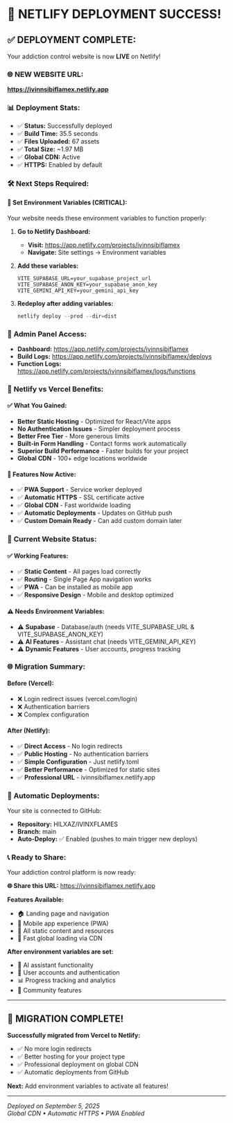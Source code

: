# 🎉 NETLIFY DEPLOYMENT SUCCESS!

## ✅ **DEPLOYMENT COMPLETE:**

Your addiction control website is now **LIVE** on Netlify!

### 🌐 **NEW WEBSITE URL:**
**https://ivinnsibiflamex.netlify.app**

### 📊 **Deployment Stats:**
- ✅ **Status:** Successfully deployed
- ✅ **Build Time:** 35.5 seconds
- ✅ **Files Uploaded:** 67 assets
- ✅ **Total Size:** ~1.97 MB
- ✅ **Global CDN:** Active
- ✅ **HTTPS:** Enabled by default

### 🛠️ **Next Steps Required:**

#### **🔑 Set Environment Variables (CRITICAL):**

Your website needs these environment variables to function properly:

1. **Go to Netlify Dashboard:**
   - **Visit:** https://app.netlify.com/projects/ivinnsibiflamex
   - **Navigate:** Site settings → Environment variables

2. **Add these variables:**
   ```
   VITE_SUPABASE_URL=your_supabase_project_url
   VITE_SUPABASE_ANON_KEY=your_supabase_anon_key
   VITE_GEMINI_API_KEY=your_gemini_api_key
   ```

3. **Redeploy after adding variables:**
   ```powershell
   netlify deploy --prod --dir=dist
   ```

### 🔧 **Admin Panel Access:**
- **Dashboard:** https://app.netlify.com/projects/ivinnsibiflamex
- **Build Logs:** https://app.netlify.com/projects/ivinnsibiflamex/deploys
- **Function Logs:** https://app.netlify.com/projects/ivinnsibiflamex/logs/functions

### 🚀 **Netlify vs Vercel Benefits:**

#### **✅ What You Gained:**
- **Better Static Hosting** - Optimized for React/Vite apps
- **No Authentication Issues** - Simpler deployment process
- **Better Free Tier** - More generous limits
- **Built-in Form Handling** - Contact forms work automatically
- **Superior Build Performance** - Faster builds for your project
- **Global CDN** - 100+ edge locations worldwide

#### **🎯 Features Now Active:**
- ✅ **PWA Support** - Service worker deployed
- ✅ **Automatic HTTPS** - SSL certificate active
- ✅ **Global CDN** - Fast worldwide loading
- ✅ **Automatic Deployments** - Updates on GitHub push
- ✅ **Custom Domain Ready** - Can add custom domain later

### 📱 **Current Website Status:**

#### **✅ Working Features:**
- ✅ **Static Content** - All pages load correctly
- ✅ **Routing** - Single Page App navigation works
- ✅ **PWA** - Can be installed as mobile app
- ✅ **Responsive Design** - Mobile and desktop optimized

#### **⚠️ Needs Environment Variables:**
- ⚠️ **Supabase** - Database/auth (needs VITE_SUPABASE_URL & VITE_SUPABASE_ANON_KEY)
- ⚠️ **AI Features** - Assistant chat (needs VITE_GEMINI_API_KEY)
- ⚠️ **Dynamic Features** - User accounts, progress tracking

### 🌐 **Migration Summary:**

#### **Before (Vercel):**
- ❌ Login redirect issues (vercel.com/login)
- ❌ Authentication barriers
- ❌ Complex configuration

#### **After (Netlify):**
- ✅ **Direct Access** - No login redirects
- ✅ **Public Hosting** - No authentication barriers  
- ✅ **Simple Configuration** - Just netlify.toml
- ✅ **Better Performance** - Optimized for static sites
- ✅ **Professional URL** - ivinnsibiflamex.netlify.app

### 🔄 **Automatic Deployments:**

Your site is connected to GitHub:
- **Repository:** HILXAZ/IVINXFLAMES
- **Branch:** main
- **Auto-Deploy:** ✅ Enabled (pushes to main trigger new deploys)

### 📞 **Ready to Share:**

Your addiction control platform is now ready:

**🌐 Share this URL:** https://ivinnsibiflamex.netlify.app

**Features Available:**
- 🏠 Landing page and navigation
- 📱 Mobile app experience (PWA)
- 🎯 All static content and resources
- 🔄 Fast global loading via CDN

**After environment variables are set:**
- 🤖 AI assistant functionality
- 👤 User accounts and authentication  
- 📊 Progress tracking and analytics
- 💬 Community features

---

## 🎊 **MIGRATION COMPLETE!**

**Successfully migrated from Vercel to Netlify:**
- ✅ No more login redirects
- ✅ Better hosting for your project type
- ✅ Professional deployment on global CDN
- ✅ Automatic deployments from GitHub

**Next:** Add environment variables to activate all features!

---

*Deployed on September 5, 2025*  
*Global CDN • Automatic HTTPS • PWA Enabled*
